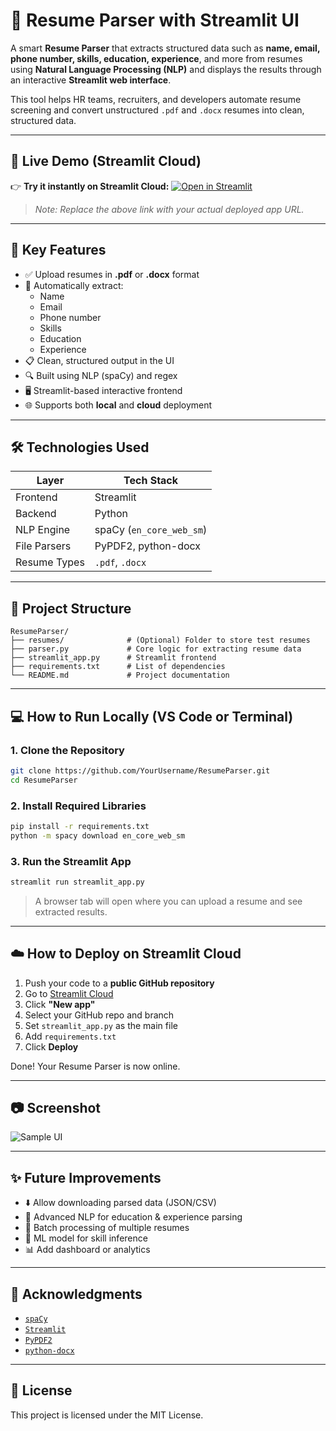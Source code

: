 # 💼 Resume Parser with Streamlit UI

A smart **Resume Parser** that extracts structured data such as **name, email, phone number, skills, education, experience**, and more from resumes using **Natural Language Processing (NLP)** and displays the results through an interactive **Streamlit web interface**.

This tool helps HR teams, recruiters, and developers automate resume screening and convert unstructured `.pdf` and `.docx` resumes into clean, structured data.

---

## 🚀 Live Demo (Streamlit Cloud)

👉 **Try it instantly on Streamlit Cloud:**
[![Open in Streamlit](https://static.streamlit.io/badges/streamlit_badge_black_white.svg)](https://streamlit.io/)

> _Note: Replace the above link with your actual deployed app URL._

---

## 🧠 Key Features

- ✅ Upload resumes in **.pdf** or **.docx** format
- 🧾 Automatically extract:
  - Name
  - Email
  - Phone number
  - Skills
  - Education
  - Experience
- 📋 Clean, structured output in the UI
- 🔍 Built using NLP (spaCy) and regex
- 🖥️ Streamlit-based interactive frontend
- 🌐 Supports both **local** and **cloud** deployment

---

## 🛠️ Technologies Used

| Layer       | Tech Stack             |
|-------------|------------------------|
| Frontend    | Streamlit              |
| Backend     | Python                 |
| NLP Engine  | spaCy (`en_core_web_sm`) |
| File Parsers| PyPDF2, python-docx    |
| Resume Types| `.pdf`, `.docx`        |

---

## 📁 Project Structure

```
ResumeParser/
├── resumes/              # (Optional) Folder to store test resumes
├── parser.py             # Core logic for extracting resume data
├── streamlit_app.py      # Streamlit frontend
├── requirements.txt      # List of dependencies
└── README.md             # Project documentation
```

---

## 💻 How to Run Locally (VS Code or Terminal)

### 1. Clone the Repository

```bash
git clone https://github.com/YourUsername/ResumeParser.git
cd ResumeParser
```

### 2. Install Required Libraries

```bash
pip install -r requirements.txt
python -m spacy download en_core_web_sm
```

### 3. Run the Streamlit App

```bash
streamlit run streamlit_app.py
```

> A browser tab will open where you can upload a resume and see extracted results.

---

## ☁️ How to Deploy on Streamlit Cloud

1. Push your code to a **public GitHub repository**
2. Go to [Streamlit Cloud](https://streamlit.io/cloud)
3. Click **"New app"**
4. Select your GitHub repo and branch
5. Set `streamlit_app.py` as the main file
6. Add `requirements.txt`
7. Click **Deploy**

Done! Your Resume Parser is now online.

---

## 📷 Screenshot

![Sample UI](screenshots/sample_ui.png)

---

## ✨ Future Improvements

- ⬇️ Allow downloading parsed data (JSON/CSV)
- 🤖 Advanced NLP for education & experience parsing
- 📑 Batch processing of multiple resumes
- 🧠 ML model for skill inference
- 📊 Add dashboard or analytics

---

## 🙏 Acknowledgments

- [`spaCy`](https://spacy.io/)
- [`Streamlit`](https://streamlit.io/)
- [`PyPDF2`](https://pypi.org/project/PyPDF2/)
- [`python-docx`](https://python-docx.readthedocs.io/en/latest/)

---

## 📜 License

This project is licensed under the MIT License.